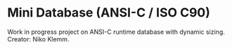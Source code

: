 # Mini Database (ANSI-C / ISO C90)

Work in progress project on ANSI-C runtime database with dynamic sizing.  
Creator: Niko Klemm. 
